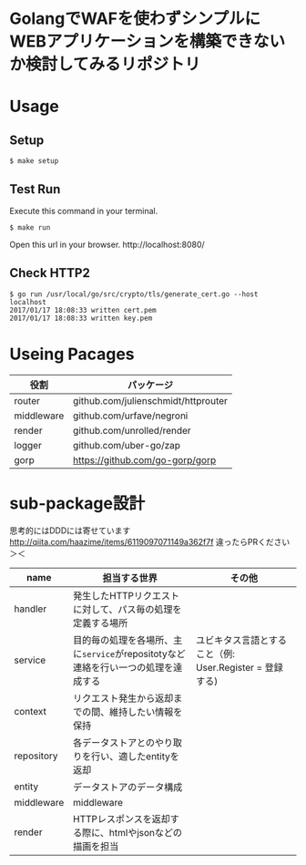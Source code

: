 GolangでWAFを使わずシンプルにWEBアプリケーションを構築できないか検討してみるリポジトリ
===========================

# Usage

## Setup

```
$ make setup
```

## Test Run

Execute this command in your terminal.

```
$ make run
```

Open this url in your browser.
http://localhost:8080/

## Check HTTP2

```
$ go run /usr/local/go/src/crypto/tls/generate_cert.go --host localhost
2017/01/17 18:08:33 written cert.pem
2017/01/17 18:08:33 written key.pem
```


# Useing Pacages

| 役割       | パッケージ                            |
| ---------- | ------------------------------------ |
| router     | github.com/julienschmidt/httprouter  |
| middleware | github.com/urfave/negroni            |
| render     |  github.com/unrolled/render          |
| logger     | github.com/uber-go/zap               |
| gorp       | https://github.com/go-gorp/gorp      |




# sub-package設計

思考的にはDDDには寄せています
http://qiita.com/haazime/items/6119097071149a362f7f
違ったらPRください＞＜

| name    | 担当する世界                                                                         | その他 |
| -------- | ------ | -- |
| handler | 発生したHTTPリクエストに対して、パス毎の処理を定義する場所                        | |
| service | 目的毎の処理を各場所、主に`service`がrepositotyなど連絡を行い一つの処理を達成する | ユビキタス言語とすること（例: User.Register = 登録する) |
| context | リクエスト発生から返却までの間、維持したい情報を保持                              |
| repository | 各データストアとのやり取りを行い、適したentityを返却 |
| entity | データストアのデータ構成 |
| middleware | middleware |
| render | HTTPレスポンスを返却する際に、htmlやjsonなどの描画を担当 |

